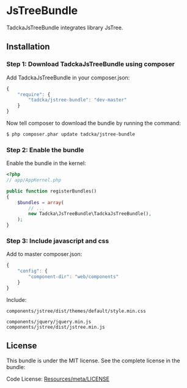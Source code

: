 JsTreeBundle
============

TadckaJsTreeBundle integrates library JsTree.

## Installation

### Step 1: Download TadckaJsTreeBundle using composer

Add TadckaJsTreeBundle in your composer.json:

```js
{
    "require": {
        "tadcka/jstree-bundle": "dev-master"
    }
}
```

Now tell composer to download the bundle by running the command:

``` bash
$ php composer.phar update tadcka/jstree-bundle
```

### Step 2: Enable the bundle

Enable the bundle in the kernel:

``` php
<?php
// app/AppKernel.php

public function registerBundles()
{
    $bundles = array(
        // ...
        new Tadcka\JsTreeBundle\TadckaJsTreeBundle(),
    );
}
```

### Step 3: Include javascript and css

Add to master composer.json:

```js
{
    "config": {
        "component-dir": "web/components"
    }
}
```

Include:

```twig
components/jstree/dist/themes/default/style.min.css

components/jquery/jquery.min.js
components/jstree/dist/jstree.min.js
```

License
-------

This bundle is under the MIT license. See the complete license in the bundle:

Code License:
[Resources/meta/LICENSE](https://github.com/tadcka/JsTreeBundle/blob/master/Resources/meta/LICENSE)
